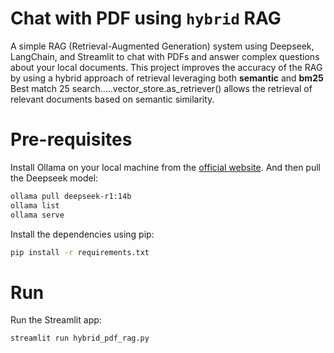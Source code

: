 # Chat with PDF using `hybrid` RAG
A simple RAG (Retrieval-Augmented Generation) system using Deepseek, LangChain, and Streamlit to chat with PDFs and answer complex questions about your local documents. This project improves the accuracy of the RAG by using a hybrid approach of retrieval leveraging both **semantic** and **bm25** Best match 25 search.....vector_store.as_retriever() allows the retrieval of relevant documents based on semantic similarity.


# Pre-requisites
Install Ollama on your local machine from the [official website](https://ollama.com/). And then pull the Deepseek model:

```bash
ollama pull deepseek-r1:14b
ollama list
ollama serve
```

Install the dependencies using pip:

```bash
pip install -r requirements.txt
```

# Run
Run the Streamlit app:

```bash
streamlit run hybrid_pdf_rag.py
```
